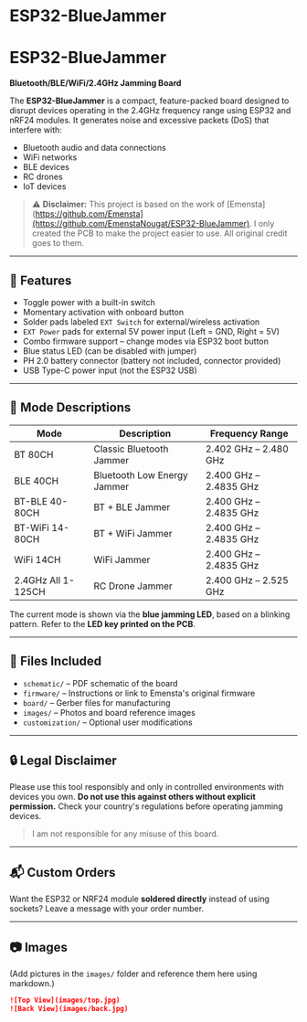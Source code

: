 # ESP32-BlueJammer

# ESP32-BlueJammer

**Bluetooth/BLE/WiFi/2.4GHz Jamming Board**

The **ESP32-BlueJammer** is a compact, feature-packed board designed to disrupt devices operating in the 2.4GHz frequency range using ESP32 and nRF24 modules. It generates noise and excessive packets (DoS) that interfere with:

- Bluetooth audio and data connections
- WiFi networks
- BLE devices
- RC drones
- IoT devices

> ⚠️ **Disclaimer:** This project is based on the work of [Emensta](https://github.com/Emensta](https://github.com/EmenstaNougat/ESP32-BlueJammer). I only created the PCB to make the project easier to use. All original credit goes to them.

---

## 🔧 Features

- Toggle power with a built-in switch
- Momentary activation with onboard button
- Solder pads labeled `EXT Switch` for external/wireless activation
- `EXT Power` pads for external 5V power input (Left = GND, Right = 5V)
- Combo firmware support – change modes via ESP32 boot button
- Blue status LED (can be disabled with jumper)
- PH 2.0 battery connector (battery not included, connector provided)
- USB Type-C power input (not the ESP32 USB)

---

## 🔌 Mode Descriptions

| Mode | Description | Frequency Range |
|------|-------------|-----------------|
| BT 80CH | Classic Bluetooth Jammer | 2.402 GHz – 2.480 GHz |
| BLE 40CH | Bluetooth Low Energy Jammer | 2.400 GHz – 2.4835 GHz |
| BT-BLE 40-80CH | BT + BLE Jammer | 2.400 GHz – 2.4835 GHz |
| BT-WiFi 14-80CH | BT + WiFi Jammer | 2.400 GHz – 2.4835 GHz |
| WiFi 14CH | WiFi Jammer | 2.400 GHz – 2.4835 GHz |
| 2.4GHz All 1-125CH | RC Drone Jammer | 2.400 GHz – 2.525 GHz |

The current mode is shown via the **blue jamming LED**, based on a blinking pattern. Refer to the **LED key printed on the PCB**.

---

## 📂 Files Included

- `schematic/` – PDF schematic of the board
- `firmware/` – Instructions or link to Emensta's original firmware
- `board/` – Gerber files for manufacturing
- `images/` – Photos and board reference images
- `customization/` – Optional user modifications

---

## 🔒 Legal Disclaimer

Please use this tool responsibly and only in controlled environments with devices you own. **Do not use this against others without explicit permission.** Check your country's regulations before operating jamming devices.

> I am not responsible for any misuse of this board.

---

## 📬 Custom Orders

Want the ESP32 or NRF24 module **soldered directly** instead of using sockets? Leave a message with your order number.

---

## 📷 Images

(Add pictures in the `images/` folder and reference them here using markdown.)

```markdown
![Top View](images/top.jpg)
![Back View](images/back.jpg)
